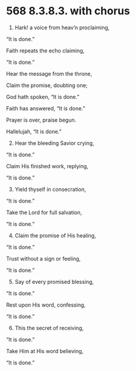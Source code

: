 # 568 8.3.8.3. with chorus

1.  Hark! a voice from heav’n proclaiming,

“It is done.”

Faith repeats the echo claiming,

“It is done.”

Hear the message from the throne,

Claim the promise, doubting one;

God hath spoken, “It is done.”

Faith has answered, “It is done.”

Prayer is over, praise begun.

Hallelujah, “It is done.”

2.  Hear the bleeding Savior crying,

“It is done.”

Claim His finished work, replying,

“It is done.”

3.  Yield thyself in consecration,

“It is done.”

Take the Lord for full salvation,

“It is done.”

4.  Claim the promise of His healing,

“It is done.”

Trust without a sign or feeling,

“It is done.”

5.  Say of every promised blessing,

“It is done.”

Rest upon His word, confessing,

“It is done.”

6.  This the secret of receiving,

“It is done.”

Take Him at His word believing,

“It is done.”

